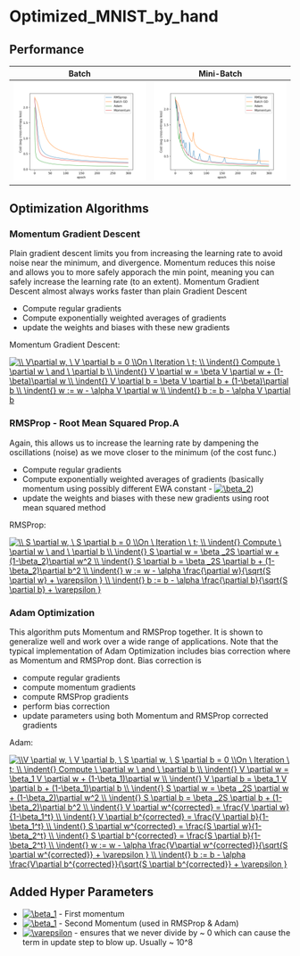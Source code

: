 # Optimized_MNIST_by_hand

## Performance

Batch             |  Mini-Batch
:-------------------------:|:-------------------------:
![](Performance/BatchGD_All_performances(train-cost).png)  | ![](Performance/Mini-BatchGD_All_performances(train-cost).png) 


## Optimization Algorithms

### Momentum Gradient Descent

Plain gradient descent limits you from increasing the learning rate to avoid noise near the minimum, and divergence. Momentum reduces this noise and allows you to more safely apporach the min point, meaning you can safely increase the learning rate (to an extent). Momentum Gradient Descent almost always works faster than plain Gradient Descent

- Compute regular gradients
- Compute exponentially weighted averages of gradients
- update the weights and biases with these new gradients

Momentum Gradient Descent:

<a href="https://www.codecogs.com/eqnedit.php?latex=\\&space;V\partial&space;w,&space;\&space;V&space;\partial&space;b&space;=&space;0&space;\\On&space;\&space;Iteration&space;\&space;t;&space;\\&space;\indent{}&space;Compute&space;\&space;\partial&space;w&space;\&space;and&space;\&space;\partial&space;b&space;\\&space;\indent{}&space;V&space;\partial&space;w&space;=&space;\beta&space;V&space;\partial&space;w&space;&plus;&space;(1-\beta)\partial&space;w&space;\\&space;\indent{}&space;V&space;\partial&space;b&space;=&space;\beta&space;V&space;\partial&space;b&space;&plus;&space;(1-\beta)\partial&space;b&space;\\&space;\indent{}&space;w&space;:=&space;w&space;-&space;\alpha&space;V&space;\partial&space;w&space;\\&space;\indent{}&space;b&space;:=&space;b&space;-&space;\alpha&space;V&space;\partial&space;b" target="_blank"><img src="https://latex.codecogs.com/gif.latex?\\&space;V\partial&space;w,&space;\&space;V&space;\partial&space;b&space;=&space;0&space;\\On&space;\&space;Iteration&space;\&space;t;&space;\\&space;\indent{}&space;Compute&space;\&space;\partial&space;w&space;\&space;and&space;\&space;\partial&space;b&space;\\&space;\indent{}&space;V&space;\partial&space;w&space;=&space;\beta&space;V&space;\partial&space;w&space;&plus;&space;(1-\beta)\partial&space;w&space;\\&space;\indent{}&space;V&space;\partial&space;b&space;=&space;\beta&space;V&space;\partial&space;b&space;&plus;&space;(1-\beta)\partial&space;b&space;\\&space;\indent{}&space;w&space;:=&space;w&space;-&space;\alpha&space;V&space;\partial&space;w&space;\\&space;\indent{}&space;b&space;:=&space;b&space;-&space;\alpha&space;V&space;\partial&space;b" title="\\ V\partial w, \ V \partial b = 0 \\On \ Iteration \ t; \\ \indent{} Compute \ \partial w \ and \ \partial b \\ \indent{} V \partial w = \beta V \partial w + (1-\beta)\partial w \\ \indent{} V \partial b = \beta V \partial b + (1-\beta)\partial b \\ \indent{} w := w - \alpha V \partial w \\ \indent{} b := b - \alpha V \partial b" /></a>

### RMSProp - Root Mean Squared Prop.A
Again, this allows us to increase the learning rate by dampening the oscillations (noise) as we move closer to the minimum (of the cost func.)

- Compute regular gradients
- Compute exponentially weighted averages of gradients (basically momentum using possibly different EWA constant - <a href="https://www.codecogs.com/eqnedit.php?latex=\beta_2" target="_blank"><img src="https://latex.codecogs.com/gif.latex?\beta_2" title="\beta_2" /></a>)
- update the weights and biases with these new gradients using root mean squared method

RMSProp:

<a href="https://www.codecogs.com/eqnedit.php?latex=\\&space;S&space;\partial&space;w,&space;\&space;S&space;\partial&space;b&space;=&space;0&space;\\On&space;\&space;Iteration&space;\&space;t;&space;\\&space;\indent{}&space;Compute&space;\&space;\partial&space;w&space;\&space;and&space;\&space;\partial&space;b&space;\\&space;\indent{}&space;S&space;\partial&space;w&space;=&space;\beta&space;_2S&space;\partial&space;w&space;&plus;&space;(1-\beta_2)\partial&space;w^2&space;\\&space;\indent{}&space;S&space;\partial&space;b&space;=&space;\beta&space;_2S&space;\partial&space;b&space;&plus;&space;(1-\beta_2)\partial&space;b^2&space;\\&space;\indent{}&space;w&space;:=&space;w&space;-&space;\alpha&space;\frac{\partial&space;w}{\sqrt{S&space;\partial&space;w}&space;&plus;&space;\varepsilon&space;}&space;\\&space;\indent{}&space;b&space;:=&space;b&space;-&space;\alpha&space;\frac{\partial&space;b}{\sqrt{S&space;\partial&space;b}&space;&plus;&space;\varepsilon&space;}" target="_blank"><img src="https://latex.codecogs.com/gif.latex?\\&space;S&space;\partial&space;w,&space;\&space;S&space;\partial&space;b&space;=&space;0&space;\\On&space;\&space;Iteration&space;\&space;t;&space;\\&space;\indent{}&space;Compute&space;\&space;\partial&space;w&space;\&space;and&space;\&space;\partial&space;b&space;\\&space;\indent{}&space;S&space;\partial&space;w&space;=&space;\beta&space;_2S&space;\partial&space;w&space;&plus;&space;(1-\beta_2)\partial&space;w^2&space;\\&space;\indent{}&space;S&space;\partial&space;b&space;=&space;\beta&space;_2S&space;\partial&space;b&space;&plus;&space;(1-\beta_2)\partial&space;b^2&space;\\&space;\indent{}&space;w&space;:=&space;w&space;-&space;\alpha&space;\frac{\partial&space;w}{\sqrt{S&space;\partial&space;w}&space;&plus;&space;\varepsilon&space;}&space;\\&space;\indent{}&space;b&space;:=&space;b&space;-&space;\alpha&space;\frac{\partial&space;b}{\sqrt{S&space;\partial&space;b}&space;&plus;&space;\varepsilon&space;}" title="\\ S \partial w, \ S \partial b = 0 \\On \ Iteration \ t; \\ \indent{} Compute \ \partial w \ and \ \partial b \\ \indent{} S \partial w = \beta _2S \partial w + (1-\beta_2)\partial w^2 \\ \indent{} S \partial b = \beta _2S \partial b + (1-\beta_2)\partial b^2 \\ \indent{} w := w - \alpha \frac{\partial w}{\sqrt{S \partial w} + \varepsilon } \\ \indent{} b := b - \alpha \frac{\partial b}{\sqrt{S \partial b} + \varepsilon }" /></a>

### Adam Optimization
This algorithm puts Momentum and RMSProp together. It is shown to generalize well and work over a wide range of applications. Note that the typical implementation of Adam Optimization includes bias correction where as Momentum and RMSProp dont. Bias correction is

- compute regular gradients
- compute momentum gradients
- compute RMSProp gradients
- perform bias correction
- update parameters using both Momentum and RMSProp corrected gradients

Adam:

<a href="https://www.codecogs.com/eqnedit.php?latex=\\V&space;\partial&space;w,&space;\&space;V&space;\partial&space;b,&space;\&space;S&space;\partial&space;w,&space;\&space;S&space;\partial&space;b&space;=&space;0&space;\\On&space;\&space;Iteration&space;\&space;t;&space;\\&space;\indent{}&space;Compute&space;\&space;\partial&space;w&space;\&space;and&space;\&space;\partial&space;b&space;\\&space;\indent{}&space;V&space;\partial&space;w&space;=&space;\beta_1&space;V&space;\partial&space;w&space;&plus;&space;(1-\beta_1)\partial&space;w&space;\\&space;\indent{}&space;V&space;\partial&space;b&space;=&space;\beta_1&space;V&space;\partial&space;b&space;&plus;&space;(1-\beta_1)\partial&space;b&space;\\&space;\indent{}&space;S&space;\partial&space;w&space;=&space;\beta&space;_2S&space;\partial&space;w&space;&plus;&space;(1-\beta_2)\partial&space;w^2&space;\\&space;\indent{}&space;S&space;\partial&space;b&space;=&space;\beta&space;_2S&space;\partial&space;b&space;&plus;&space;(1-\beta_2)\partial&space;b^2&space;\\&space;\indent{}&space;V&space;\partial&space;w^{corrected}&space;=&space;\frac{V&space;\partial&space;w}{1-\beta_1^t}&space;\\&space;\indent{}&space;V&space;\partial&space;b^{corrected}&space;=&space;\frac{V&space;\partial&space;b}{1-\beta_1^t}&space;\\&space;\indent{}&space;S&space;\partial&space;w^{corrected}&space;=&space;\frac{S&space;\partial&space;w}{1-\beta_2^t}&space;\\&space;\indent{}&space;S&space;\partial&space;b^{corrected}&space;=&space;\frac{S&space;\partial&space;b}{1-\beta_2^t}&space;\\&space;\indent{}&space;w&space;:=&space;w&space;-&space;\alpha&space;\frac{V\partial&space;w^{corrected}}{\sqrt{S&space;\partial&space;w^{corrected}}&space;&plus;&space;\varepsilon&space;}&space;\\&space;\indent{}&space;b&space;:=&space;b&space;-&space;\alpha&space;\frac{V\partial&space;b^{corrected}}{\sqrt{S&space;\partial&space;b^{corrected}}&space;&plus;&space;\varepsilon&space;}" target="_blank"><img src="https://latex.codecogs.com/gif.latex?\\V&space;\partial&space;w,&space;\&space;V&space;\partial&space;b,&space;\&space;S&space;\partial&space;w,&space;\&space;S&space;\partial&space;b&space;=&space;0&space;\\On&space;\&space;Iteration&space;\&space;t;&space;\\&space;\indent{}&space;Compute&space;\&space;\partial&space;w&space;\&space;and&space;\&space;\partial&space;b&space;\\&space;\indent{}&space;V&space;\partial&space;w&space;=&space;\beta_1&space;V&space;\partial&space;w&space;&plus;&space;(1-\beta_1)\partial&space;w&space;\\&space;\indent{}&space;V&space;\partial&space;b&space;=&space;\beta_1&space;V&space;\partial&space;b&space;&plus;&space;(1-\beta_1)\partial&space;b&space;\\&space;\indent{}&space;S&space;\partial&space;w&space;=&space;\beta&space;_2S&space;\partial&space;w&space;&plus;&space;(1-\beta_2)\partial&space;w^2&space;\\&space;\indent{}&space;S&space;\partial&space;b&space;=&space;\beta&space;_2S&space;\partial&space;b&space;&plus;&space;(1-\beta_2)\partial&space;b^2&space;\\&space;\indent{}&space;V&space;\partial&space;w^{corrected}&space;=&space;\frac{V&space;\partial&space;w}{1-\beta_1^t}&space;\\&space;\indent{}&space;V&space;\partial&space;b^{corrected}&space;=&space;\frac{V&space;\partial&space;b}{1-\beta_1^t}&space;\\&space;\indent{}&space;S&space;\partial&space;w^{corrected}&space;=&space;\frac{S&space;\partial&space;w}{1-\beta_2^t}&space;\\&space;\indent{}&space;S&space;\partial&space;b^{corrected}&space;=&space;\frac{S&space;\partial&space;b}{1-\beta_2^t}&space;\\&space;\indent{}&space;w&space;:=&space;w&space;-&space;\alpha&space;\frac{V\partial&space;w^{corrected}}{\sqrt{S&space;\partial&space;w^{corrected}}&space;&plus;&space;\varepsilon&space;}&space;\\&space;\indent{}&space;b&space;:=&space;b&space;-&space;\alpha&space;\frac{V\partial&space;b^{corrected}}{\sqrt{S&space;\partial&space;b^{corrected}}&space;&plus;&space;\varepsilon&space;}" title="\\V \partial w, \ V \partial b, \ S \partial w, \ S \partial b = 0 \\On \ Iteration \ t; \\ \indent{} Compute \ \partial w \ and \ \partial b \\ \indent{} V \partial w = \beta_1 V \partial w + (1-\beta_1)\partial w \\ \indent{} V \partial b = \beta_1 V \partial b + (1-\beta_1)\partial b \\ \indent{} S \partial w = \beta _2S \partial w + (1-\beta_2)\partial w^2 \\ \indent{} S \partial b = \beta _2S \partial b + (1-\beta_2)\partial b^2 \\ \indent{} V \partial w^{corrected} = \frac{V \partial w}{1-\beta_1^t} \\ \indent{} V \partial b^{corrected} = \frac{V \partial b}{1-\beta_1^t} \\ \indent{} S \partial w^{corrected} = \frac{S \partial w}{1-\beta_2^t} \\ \indent{} S \partial b^{corrected} = \frac{S \partial b}{1-\beta_2^t} \\ \indent{} w := w - \alpha \frac{V\partial w^{corrected}}{\sqrt{S \partial w^{corrected}} + \varepsilon } \\ \indent{} b := b - \alpha \frac{V\partial b^{corrected}}{\sqrt{S \partial b^{corrected}} + \varepsilon }" /></a>


## Added Hyper Parameters
- <a href="https://www.codecogs.com/eqnedit.php?latex=\beta_1" target="_blank"><img src="https://latex.codecogs.com/gif.latex?\beta_1" title="\beta_1" /></a> - First momentum
- <a href="https://www.codecogs.com/eqnedit.php?latex=\beta_2" target="_blank"><img src="https://latex.codecogs.com/gif.latex?\beta_2" title="\beta_1" /></a> - Second Momentum (used in RMSProp & Adam)
- <a href="https://www.codecogs.com/eqnedit.php?latex=\varepsilon" target="_blank"><img src="https://latex.codecogs.com/gif.latex?\varepsilon" title="\varepsilon" /></a> - ensures that we never divide by ~ 0 which can cause the term in update step to blow up. Usually ~ 10^8
